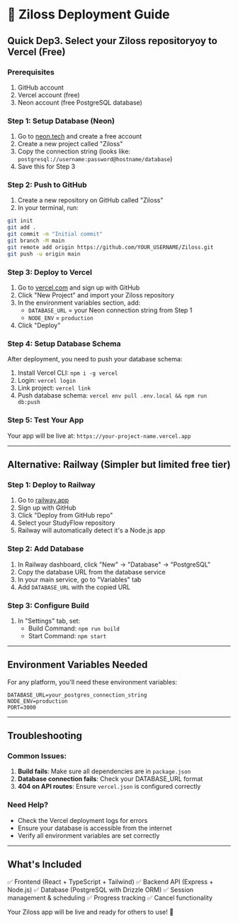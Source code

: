 <!-- @format -->

# 🚀 Ziloss Deployment Guide

## Quick Dep3. Select your Ziloss repositoryoy to Vercel (Free)

### Prerequisites

1. GitHub account
2. Vercel account (free)
3. Neon account (free PostgreSQL database)

### Step 1: Setup Database (Neon)

1. Go to [neon.tech](https://neon.tech) and create a free account
2. Create a new project called "Ziloss"
3. Copy the connection string (looks like: `postgresql://username:password@hostname/database`)
4. Save this for Step 3

### Step 2: Push to GitHub

1. Create a new repository on GitHub called "Ziloss"
2. In your terminal, run:

```bash
git init
git add .
git commit -m "Initial commit"
git branch -M main
git remote add origin https://github.com/YOUR_USERNAME/Ziloss.git
git push -u origin main
```

### Step 3: Deploy to Vercel

1. Go to [vercel.com](https://vercel.com) and sign up with GitHub
2. Click "New Project" and import your Ziloss repository
3. In the environment variables section, add:
   - `DATABASE_URL` = your Neon connection string from Step 1
   - `NODE_ENV` = `production`
4. Click "Deploy"

### Step 4: Setup Database Schema

After deployment, you need to push your database schema:

1. Install Vercel CLI: `npm i -g vercel`
2. Login: `vercel login`
3. Link project: `vercel link`
4. Push database schema: `vercel env pull .env.local && npm run db:push`

### Step 5: Test Your App

Your app will be live at: `https://your-project-name.vercel.app`

---

## Alternative: Railway (Simpler but limited free tier)

### Step 1: Deploy to Railway

1. Go to [railway.app](https://railway.app)
2. Sign up with GitHub
3. Click "Deploy from GitHub repo"
4. Select your StudyFlow repository
5. Railway will automatically detect it's a Node.js app

### Step 2: Add Database

1. In Railway dashboard, click "New" → "Database" → "PostgreSQL"
2. Copy the database URL from the database service
3. In your main service, go to "Variables" tab
4. Add `DATABASE_URL` with the copied URL

### Step 3: Configure Build

1. In "Settings" tab, set:
   - Build Command: `npm run build`
   - Start Command: `npm start`

---

## Environment Variables Needed

For any platform, you'll need these environment variables:

```env
DATABASE_URL=your_postgres_connection_string
NODE_ENV=production
PORT=3000
```

---

## Troubleshooting

### Common Issues:

1. **Build fails**: Make sure all dependencies are in `package.json`
2. **Database connection fails**: Check your DATABASE_URL format
3. **404 on API routes**: Ensure `vercel.json` is configured correctly

### Need Help?

- Check the Vercel deployment logs for errors
- Ensure your database is accessible from the internet
- Verify all environment variables are set correctly

---

## What's Included

✅ Frontend (React + TypeScript + Tailwind)
✅ Backend API (Express + Node.js)
✅ Database (PostgreSQL with Drizzle ORM)
✅ Session management & scheduling
✅ Progress tracking
✅ Cancel functionality

Your Ziloss app will be live and ready for others to use! 🎉
